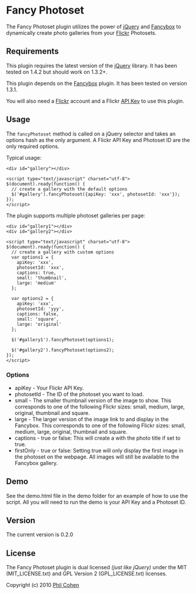 # Fancy Photoset

The Fancy Photoset plugin utilizes the power of [jQuery](http://jquery.com) and [Fancybox](http://fancybox.net) to dynamically create photo galleries from your [Flickr](http://flickr.com) Photosets.


## Requirements

This plugin requires the latest version of the  [jQuery](http://jquery.com) library. It has been tested on 1.4.2 but should work on 1.3.2+.

This plugin depends on the [Fancybox](http://fancybox.net) plugin. It has been tested on version 1.3.1.

You will also need a [Flickr](http://flickr.com) account and a Flickr [API Key](http://www.flickr.com/services/api/misc.api_keys.html) to use this plugin.

## Usage

The `fancyPhotoset` method is called on a jQuery selector and takes an options hash as the only argument. A Flickr API Key and Photoset ID are the only required options.

Typical usage:

    <div id="gallery"></div>

    <script type="text/javascript" charset="utf-8">
    $(document).ready(function() {
      // create a gallery with the default options
      $('#gallery').fancyPhotoset({apiKey: 'xxx', photosetId: 'xxx'});
    });
    </script>

The plugin supports multiple photoset galleries per page:

    <div id="gallery1"></div>
    <div id="gallery2"></div>

    <script type="text/javascript" charset="utf-8">
    $(document).ready(function() {
      // create a gallery with custom options
      var options1 = {
        apiKey: 'xxx',
        photosetId: 'xxx',
        captions: true,
        small: 'thumbnail',
        large: 'medium'
      };

      var options2 = {
        apiKey: 'xxx',
        photosetId: 'yyy',
        captions: false,
        small: 'square',
        large: 'original'
      };

      $('#gallery1').fancyPhotoset(options1);

      $('#gallery2').fancyPhotoset(options2);
    });
    </script>


### Options

* apiKey - Your Flickr API Key.
* photosetId - The ID of the photoset you want to load.
* small - The smaller thumbnail version of the image to show. This corresponds to one of the following Flickr sizes: small, medium, large, original, thumbnail and square.
* large - The larger version of the image link to and display in the Fancybox. This corresponds to one of the following Flickr sizes: small, medium, large, original, thumbnail and square.
* captions - true or false: This will create a <span class="caption"> with the photo title if set to true.
* firstOnly - true or false: Setting true will only display the first image in the photoset on the webpage. All images will still be available to the Fancybox gallery.

## Demo

See the demo.html file in the demo folder for an example of how to use the script. All you will need to run the demo is your API Key and a Photoset ID.

## Version

The current version is 0.2.0

## License

The Fancy Photoset plugin is dual licensed *(just like jQuery)* under the MIT (MIT\_LICENSE.txt) and GPL Version 2 (GPL\_LICENSE.txt) licenses.

Copyright (c) 2010 [Phil Cohen](http://phlippers.net)